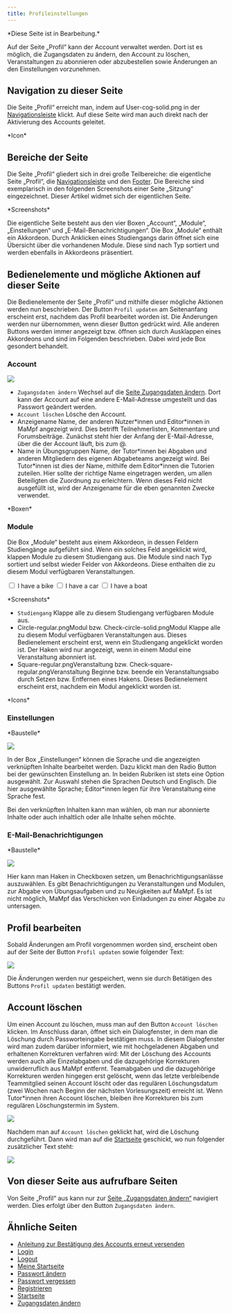 ```yaml
---
title: Profileinstellungen
---
```


\*Diese Seite ist in Bearbeitung.\*

Auf der Seite „Profil“ kann der Account verwaltet werden. Dort ist es möglich, die Zugangsdaten zu ändern, den Account zu löschen, Veranstaltungen zu abonnieren oder abzubestellen sowie Änderungen an den Einstellungen vorzunehmen.

## Navigation zu dieser Seite
Die Seite „Profil“ erreicht man, indem auf User-cog-solid.png in der [Navigationsleiste](nav-bar.md) klickt. Auf diese Seite wird man auch direkt nach der Aktivierung des Accounts geleitet.

\*Icon\*

## Bereiche der Seite
Die Seite „Profil“ gliedert sich in drei große Teilbereiche: die eigentliche Seite „Profil“, die [Navigationsleiste](nav-bar.md) und den [Footer](footer.md). Die Bereiche sind exemplarisch in den folgenden Screenshots einer Seite „Sitzung“ eingezeichnet. Dieser Artikel widmet sich der eigentlichen Seite.

\*Screenshots\*

Die eigentliche Seite besteht aus den vier Boxen „Account“, „Module“, „Einstellungen“ und „E-Mail-Benachrichtigungen“. Die Box „Module“ enthält ein Akkordeon. Durch Anklicken eines Studiengangs darin öffnet sich eine Übersicht über die vorhandenen Module. Diese sind nach Typ sortiert und werden ebenfalls in Akkordeons präsentiert.

## Bedienelemente und mögliche Aktionen auf dieser Seite
Die Bedienelemente der Seite „Profil“ und mithilfe dieser mögliche Aktionen werden nun beschrieben. Der Button `Profil updaten` am Seitenanfang erscheint erst, nachdem das Profil bearbeitet worden ist. Die Änderungen werden nur übernommen, wenn dieser Button gedrückt wird. Alle anderen Buttons werden immer angezeigt bzw. öffnen sich durch Ausklappen eines Akkordeons und sind im Folgenden beschrieben. Dabei wird jede Box gesondert behandelt.

### Account
![](/img/Profil-Account.png)

* `Zugangsdaten ändern` Wechsel auf die [Seite Zugangsdaten ändern](change-login-data.md). Dort kann der Account auf eine andere E-Mail-Adresse umgestellt und das Passwort geändert werden.
* `Account löschen` Lösche den Account.
* Anzeigename
Name, der anderen Nutzer\*innen und Editor\*innen in MaMpf angezeigt wird. Dies betrifft Teilnehmerlisten, Kommentare und Forumsbeiträge. Zunächst steht hier der Anfang der E-Mail-Adresse, über die der Account läuft, bis zum @.
* Name in Übungsgruppen
Name, der Tutor\*innen bei Abgaben und anderen Mitgliedern des eigenen Abgabeteams angezeigt wird. Bei Tutor\*innen ist dies der Name, mithilfe dem Editor\*innen die Tutorien zuteilen. Hier sollte der richtige Name eingetragen werden, um allen Beteiligten die Zuordnung zu erleichtern. Wenn dieses Feld nicht ausgefüllt ist, wird der Anzeigename für die eben genannten Zwecke verwendet.

\*Boxen\*

### Module
Die Box „Module“ besteht aus einem Akkordeon, in dessen Feldern Studiengänge aufgeführt sind. Wenn ein solches Feld angeklickt wird, klappen Module zu diesem Studiengang aus. Die Module sind nach Typ sortiert und selbst wieder Felder von Akkordeons. Diese enthalten die zu diesem Modul verfügbaren Veranstaltungen.

<form>
 <input type="checkbox" id="vehicle1" name="vehicle1" value="Bike"></input>
 <label for="vehicle1"> I have a bike</label>
 <input type="checkbox" id="vehicle2" name="vehicle2" value="Car"></input>
 <label for="vehicle2"> I have a car</label>
 <input type="checkbox" id="vehicle3" name="vehicle3" value="Boat"></input>
 <label for="vehicle3"> I have a boat</label>
</form>

\*Screenshots\*

* `Studiengang` Klappe alle zu diesem Studiengang verfügbaren Module aus.
* Circle-regular.pngModul bzw. Check-circle-solid.pngModul Klappe alle zu diesem Modul verfügbaren Veranstaltungen aus. Dieses Bedienelement erscheint erst, wenn ein Studiengang angeklickt worden ist. Der Haken wird nur angezeigt, wenn in einem Modul eine Veranstaltung abonniert ist.
* Square-regular.pngVeranstaltung bzw. Check-square-regular.pngVeranstaltung Beginne bzw. beende ein Veranstaltungsabo durch Setzen bzw. Entfernen eines Hakens. Dieses Bedienelement erscheint erst, nachdem ein Modul angeklickt worden ist.

\*Icons\*

### Einstellungen
\*Baustelle\*

![](/img/Profil-Einstellungen.png)

In der Box „Einstellungen“ können die Sprache und die angezeigten verknüpften Inhalte bearbeitet werden. Dazu klickt man den Radio Button bei der gewünschten Einstellung an. In beiden Rubriken ist stets eine Option ausgewählt. Zur Auswahl stehen die Sprachen Deutsch und Englisch. Die hier ausgewählte Sprache; Editor\*innen legen für ihre Veranstaltung eine Sprache fest.

Bei den verknüpften Inhalten kann man wählen, ob man nur abonnierte Inhalte oder auch inhaltlich oder alle Inhalte sehen möchte.

### E-Mail-Benachrichtigungen
\*Baustelle\*

![](/img/Profil-Mailbenachrichtigungen.png)

Hier kann man Haken in Checkboxen setzen, um Benachrichtigungsanlässe auszuwählen. Es gibt Benachrichtigungen zu Veranstaltungen und Modulen, zur Abgabe von Übungsaufgaben und zu Neuigkeiten auf MaMpf. Es ist nicht möglich, MaMpf das Verschicken von Einladungen zu einer Abgabe zu untersagen.

## Profil bearbeiten
Sobald Änderungen am Profil vorgenommen worden sind, erscheint oben auf der Seite der Button `Profil updaten` sowie folgender Text:

![](/img/Aenderungen_speichern.png)

Die Änderungen werden nur gespeichert, wenn sie durch Betätigen des Buttons `Profil updaten` bestätigt werden.

## Account löschen
Um einen Account zu löschen, muss man auf den Button `Account löschen` klicken. Im Anschluss daran, öffnet sich ein Dialogfenster, in dem man die Löschung durch Passworteingabe bestätigen muss. In diesem Dialogfenster wird man zudem darüber informiert, wie mit hochgeladenen Abgaben und erhaltenen Korrekturen verfahren wird: Mit der Löschung des Accounts werden auch alle Einzelabgaben und die dazugehörige Korrekturen unwiderruflich aus MaMpf entfernt. Teamabgaben und die dazugehörige Korrekturen werden hingegen erst gelöscht, wenn das letzte verbleibende Teammitglied seinen Account löscht oder das regulären Löschungsdatum (zwei Wochen nach Beginn der nächsten Vorlesungszeit) erreicht ist. Wenn Tutor\*innen ihren Account löschen, bleiben ihre Korrekturen bis zum regulären Löschungstermin im System.

![](/img/Account_loeschen_neu.png)

Nachdem man auf `Account löschen` geklickt hat, wird die Löschung durchgeführt. Dann wird man auf die [Startseite](home-page.md) geschickt, wo nun folgender zusätzlicher Text steht:

![](/img/Account_geloescht2.png)

## Von dieser Seite aus aufrufbare Seiten
Von Seite „Profil“ aus kann nur zur [Seite „Zugangsdaten ändern“](change-login-data.md) navigiert werden. Dies erfolgt über den Button `Zugangsdaten ändern`.

## Ähnliche Seiten
* [Anleitung zur Bestätigung des Accounts erneut versenden](activate-account.md)
* [Login](login.md)
* [Logout](logout.md)
* [Meine Startseite](my-home-page.md)
* [Passwort ändern](change-password.md)
* [Passwort vergessen](password-forgotten.md)
* [Registrieren](registration.md)
* [Startseite](home-page.md)
* [Zugangsdaten ändern](change-login-data.md)

